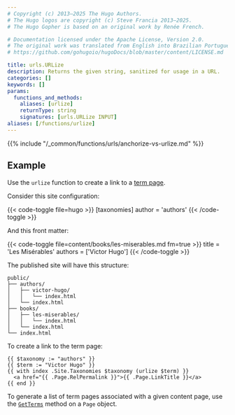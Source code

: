 ```yaml
---
# Copyright (c) 2013–2025 The Hugo Authors.
# The Hugo logos are copyright (c) Steve Francia 2013–2025.
# The Hugo Gopher is based on an original work by Renée French.

# Documentation licensed under the Apache License, Version 2.0.
# The original work was translated from English into Brazilian Portuguese.
# https://github.com/gohugoio/hugoDocs/blob/master/content/LICENSE.md

title: urls.URLize
description: Returns the given string, sanitized for usage in a URL.
categories: []
keywords: []
params:
  functions_and_methods:
    aliases: [urlize]
    returnType: string
    signatures: [urls.URLize INPUT]
aliases: [/functions/urlize]
---
```


{{% include "/_common/functions/urls/anchorize-vs-urlize.md" %}}

## Example

Use the `urlize` function to create a link to a [term page](g).

Consider this site configuration:

{{< code-toggle file=hugo >}}
[taxonomies]
author = 'authors'
{{< /code-toggle >}}

And this front matter:

{{< code-toggle file=content/books/les-miserables.md fm=true >}}
title = 'Les Misérables'
authors = ['Victor Hugo']
{{< /code-toggle >}}

The published site will have this structure:

```text
public/
├── authors/
│   ├── victor-hugo/
│   │   └── index.html
│   └── index.html
├── books/
│   ├── les-miserables/
│   │   └── index.html
│   └── index.html
└── index.html
```

To create a link to the term page:

```go-html-template
{{ $taxonomy := "authors" }}
{{ $term := "Victor Hugo" }}
{{ with index .Site.Taxonomies $taxonomy (urlize $term) }}
  <a href="{{ .Page.RelPermalink }}">{{ .Page.LinkTitle }}</a>
{{ end }}
```

To generate a list of term pages associated with a given content page, use the [`GetTerms`] method on a `Page` object.

[`GetTerms`]: /methods/page/getterms/
